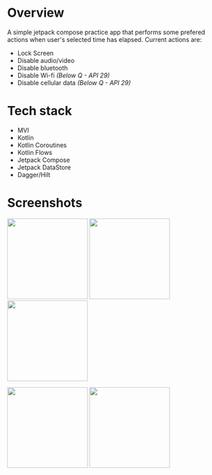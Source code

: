 # Overview

A simple jetpack compose practice app that performs some prefered actions when user's selected time has elapsed. Current actions are:

* Lock Screen
* Disable audio/video
* Disable bluetooth
* Disable Wi-fi *(Below Q - API 29)*
* Disable cellular data *(Below Q - API 29)*

# Tech stack

* MVI
* Kotlin
* Kotlin Coroutines
* Kotlin Flows
* Jetpack Compose
* Jetpack DataStore
* Dagger/Hilt

# Screenshots

<p align="left">
  <img src="https://user-images.githubusercontent.com/38078575/213911053-5e4cbb09-b27f-4d86-a6f6-3d5d1a14e45b.png" width="185">
  <img src="https://user-images.githubusercontent.com/38078575/213911057-9decd9a9-593e-4ed8-86b0-474417b6bc1f.png" width="185">
  <img src="https://user-images.githubusercontent.com/38078575/213911061-98bf42eb-0a05-413d-ad64-eac89bc6f76b.png" width="185">
</p>

<p align="left">
  <img src="https://user-images.githubusercontent.com/38078575/213911063-03e9f217-8329-4377-a2ec-776feeec2dda.png" width="185">
  <img src="https://user-images.githubusercontent.com/38078575/213911065-8ca44974-a383-46fc-b552-0c904f227bac.png" width="185">
</p>
